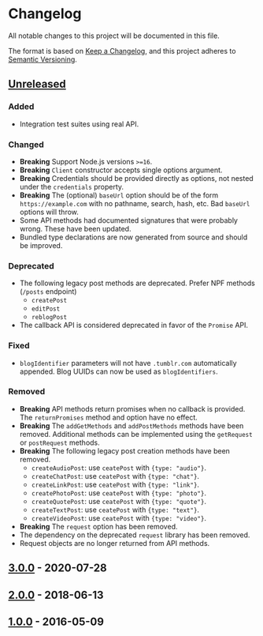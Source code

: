 # Changelog

All notable changes to this project will be documented in this file.

The format is based on [Keep a Changelog](https://keepachangelog.com/en/1.1.0/), and this project
adheres to [Semantic Versioning](https://semver.org/spec/v2.0.0.html).

## [Unreleased]

### Added

- Integration test suites using real API.

### Changed

- **Breaking** Support Node.js versions `>=16`.
- **Breaking** `Client` constructor accepts single options argument.
- **Breaking** Credentials should be provided directly as options, not nested under the
  `credentials` property.
- **Breaking** The (optional) `baseUrl` option should be of the form `https://example.com` with no
  pathname, search, hash, etc. Bad `baseUrl` options will throw.
- Some API methods had documented signatures that were probably wrong. These have been updated.
- Bundled type declarations are now generated from source and should be improved.

### Deprecated

- The following legacy post methods are deprecated. Prefer NPF methods (`/posts` endpoint)
  - `createPost`
  - `editPost`
  - `reblogPost`
- The callback API is considered deprecated in favor of the `Promise` API.

### Fixed

- `blogIdentifier` parameters will not have `.tumblr.com` automatically appended. Blog UUIDs can now
  be used as `blogIdentifiers`.

### Removed

- **Breaking** API methods return promises when no callback is provided. The `returnPromises` method
  and option have no effect.
- **Breaking** The `addGetMethods` and `addPostMethods` methods have been removed. Additional
  methods can be implemented using the `getRequest` or `postRequest` methods.
- **Breaking** The following legacy post creation methods have been removed.
  - `createAudioPost`: use `ceatePost` with `{type: "audio"}`.
  - `createChatPost`: use `ceatePost` with `{type: "chat"}`.
  - `createLinkPost`: use `ceatePost` with `{type: "link"}`.
  - `createPhotoPost`: use `ceatePost` with `{type: "photo"}`.
  - `createQuotePost`: use `ceatePost` with `{type: "quote"}`.
  - `createTextPost`: use `ceatePost` with `{type: "text"}`.
  - `createVideoPost`: use `ceatePost` with `{type: "video"}`.
- **Breaking** The `request` option has been removed.
- The dependency on the deprecated `request` library has been removed.
- Request objects are no longer returned from API methods.

## [3.0.0] - 2020-07-28

## [2.0.0] - 2018-06-13

## [1.0.0] - 2016-05-09

[unreleased]: https://github.com/tumblr/tumblr.js/compare/v3.0.1...HEAD
[3.0.0]: https://github.com/tumblr/tumblr.js/releases/tag/3.0.0
[2.0.0]: https://github.com/tumblr/tumblr.js/releases/tag/2.0.0
[1.0.0]: https://github.com/tumblr/tumblr.js/releases/tag/1.0.0
